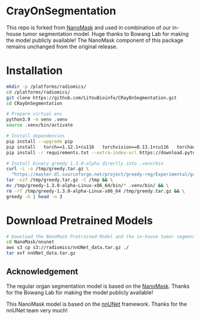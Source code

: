 # CrayOnSegmentation

This repo is forked from [NanoMask](https://github.com/bowang-lab/NanoMASK) and used in combination of our in-house tumor segmentation model. Huge thanks to Bowang Lab for making the model publicly available! The NanoMask component of this package remains unchanged from the original release.

# Installation

```bash
mkdir -p /platforms/radiomics/
cd /platforms/radiomics/
git clone https://github.com/LiYouBioinfo/CRayOnSegmentation.git
cd CRayOnSegmentation
```

```bash
# Prepare virtual env
python3.9 -m venv .venv
source .venv/bin/activate

# Install dependencies
pip install --upgrade pip
pip install   torch==1.12.1+cu116   torchvision==0.13.1+cu116   torchaudio==0.12.1   --index-url https://download.pytorch.org/whl/cu116
pip install -r requirements.txt --extra-index-url https://download.pytorch.org/whl/cu116

# Install binary greedy 1.3.0-alpha directly into .venv/bin
curl -L -o /tmp/greedy.tar.gz \
  "https://master.dl.sourceforge.net/project/greedy-reg/Experimental/greedy-1.3.0-alpha-Linux-x86_64.tar.gz?viasf=1" && \
tar -xzf /tmp/greedy.tar.gz -C /tmp && \
mv /tmp/greedy-1.3.0-alpha-Linux-x86_64/bin/* .venv/bin/ && \
rm -rf /tmp/greedy-1.3.0-alpha-Linux-x86_64 /tmp/greedy.tar.gz && \
greedy -h | head -n 3
```

# Download Pretrained Models
```bash
# Download the NanoMask Pretrained Model and the in-house tumor segmentation model from the private AWS S3 repo. Credentials can be found from CrayonAI AWS us-east-1 S3
cd NanoMask/nnunet
aws s3 cp s3://radiomics/nnUNet_data.tar.gz ./
tar xvf nnUNet_data.tar.gz
```

## Acknowledgement

The regular organ segmentation model is based on the [NanoMask](https://github.com/bowang-lab/NanoMASK). Thanks for the Bowang Lab for making the model publicly available!

This NanoMask model is based on the [nnUNet](https://github.com/MIC-DKFZ/nnUNet) framework. Thanks for the nnUNet team very much!
